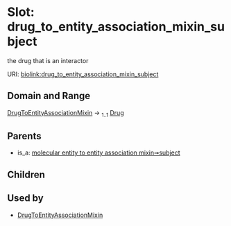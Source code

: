 
# Slot: drug_to_entity_association_mixin_subject


the drug that is an interactor

URI: [biolink:drug_to_entity_association_mixin_subject](https://w3id.org/biolink/vocab/drug_to_entity_association_mixin_subject)


## Domain and Range

[DrugToEntityAssociationMixin](DrugToEntityAssociationMixin.md) &#8594;  <sub>1..1</sub> [Drug](Drug.md)

## Parents

 *  is_a: [molecular entity to entity association mixin➞subject](molecular_entity_to_entity_association_mixin_subject.md)

## Children


## Used by

 * [DrugToEntityAssociationMixin](DrugToEntityAssociationMixin.md)
